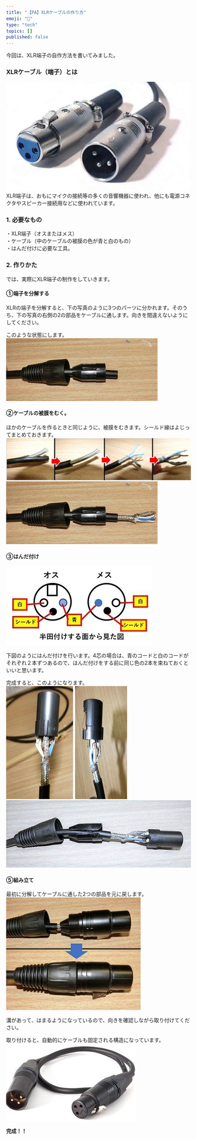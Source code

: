 ```yaml
---
title: "【PA】XLRケーブルの作り方"
emoji: "🤖"
type: "tech"
topics: []
published: false
---
```


今回は、XLR端子の自作方法を書いてみました。  
  
### XLRケーブル（端子）とは

![f:id:pythonjacascript:20180921030637j:plain](/images/ppythonjacascript2018092120180921030637.jpg "f:id:pythonjacascript:20180921030637j:plain")  
XLR端子は、おもにマイクの接続等の多くの音響機器に使われ、他にも電源コネクタやスピーカー接続用などに使われています。  
  
  
### 1\. 必要なもの

・XLR端子（オスまたはメス）  
・ケーブル（中のケーブルの被膜の色が青と白のもの）  
・はんだ付けに必要な工具。  
  
### 2\. 作りかた

では、実際にXLR端子の制作をしていきます。

#### ①端子を分解する

XLRの端子を分解すると、下の写真のように3つのパーツに分かれます。そのうち、下の写真の右側の2の部品をケーブルに通します。向きを間違えないようにしてください。

このような状態にします。  
![f:id:pythonjacascript:20180921032852j:plain](/images/ppythonjacascript2018092120180921032852.jpg "f:id:pythonjacascript:20180921032852j:plain")

#### ②ケーブルの被膜をむく。

ほかのケーブルを作るときと同じように、被膜をむきます。シールド線はよじってまとめておきます。  
![f:id:pythonjacascript:20180921030814j:plain](/images/ppythonjacascript2018092120180921030814.jpg "f:id:pythonjacascript:20180921030814j:plain")  
![f:id:pythonjacascript:20180921032320j:plain](/images/ppythonjacascript2018092120180921032320.jpg "f:id:pythonjacascript:20180921032320j:plain")

#### ③はんだ付け

![f:id:pythonjacascript:20180921031919j:plain](/images/ppythonjacascript2018092120180921031919.jpg "f:id:pythonjacascript:20180921031919j:plain")

下図のようにはんだ付けを行います。4芯の場合は、青のコードと白のコードがそれぞれ２本ずつあるので、はんだ付けをする前に同じ色の2本を束ねておくといいと思います。

完成すると、このようになります。  
![f:id:pythonjacascript:20180921032045j:plain](/images/ppythonjacascript2018092120180921032045.jpg "f:id:pythonjacascript:20180921032045j:plain")  
![f:id:pythonjacascript:20180921030939j:plain](/images/ppythonjacascript2018092120180921030939.jpg "f:id:pythonjacascript:20180921030939j:plain")

  
#### ⑤組み立て

最初に分解してケーブルに通した2つの部品を元に戻します。  
![f:id:pythonjacascript:20180921032454j:plain](/images/ppythonjacascript2018092120180921032454.jpg "f:id:pythonjacascript:20180921032454j:plain")

溝があって、はまるようになっているので、向きを確認しながら取り付けてください。

取り付けると、自動的にケーブルも固定される構造になっています。  
![f:id:pythonjacascript:20180921032641j:plain](/images/ppythonjacascript2018092120180921032641.jpg "f:id:pythonjacascript:20180921032641j:plain")

**完成！！**